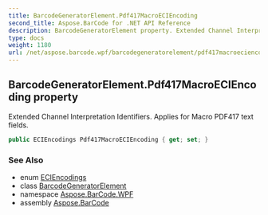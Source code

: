 ```yaml
---
title: BarcodeGeneratorElement.Pdf417MacroECIEncoding
second_title: Aspose.BarCode for .NET API Reference
description: BarcodeGeneratorElement property. Extended Channel Interpretation Identifiers. Applies for Macro PDF417 text fields
type: docs
weight: 1180
url: /net/aspose.barcode.wpf/barcodegeneratorelement/pdf417macroeciencoding/
---
```

## BarcodeGeneratorElement.Pdf417MacroECIEncoding property

Extended Channel Interpretation Identifiers. Applies for Macro PDF417 text fields.

```csharp
public ECIEncodings Pdf417MacroECIEncoding { get; set; }
```

### See Also

* enum [ECIEncodings](../../../aspose.barcode.generation/eciencodings/)
* class [BarcodeGeneratorElement](../)
* namespace [Aspose.BarCode.WPF](../../barcodegeneratorelement/)
* assembly [Aspose.BarCode](../../../)


